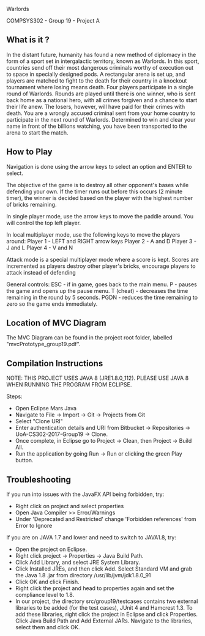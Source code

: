 Warlords

COMPSYS302 - Group 19 - Project A

What is it ?
-----------------

In the distant future, humanity has found a new method of diplomacy in the form of a sport set in intergalactic territory, known as Warlords.
In this sport, countries send off their most dangerous criminals worthy of execution out to space in specially designed pods. A rectangular arena is set up, and players are matched to fight to the death for their country in a knockout tournament where losing means death.
Four players participate in a single round of Warlords. Rounds are played until there is one winner, who is sent back home as a national hero, with all crimes forgiven and a chance to start their life anew. The losers, however, will have paid for their crimes with death.
You are a wrongly accused criminal sent from your home country to participate in the next round of Warlords. Determined to win and clear your name in front of the billions watching, you have been transported to the arena to start the match.

How to Play
-----------------

Navigation is done using the arrow keys to select an option and ENTER to select.

The objective of the game is to destroy all other opponent's bases while defending your own. If the timer runs out before this occurs (2 minute timer), the winner is decided based on the player with the highest number of bricks remaining.

In single player mode, use the arrow keys to move the paddle around.
You will control the top left player.

In local multiplayer mode, use the following keys to move the players around:
Player 1 - LEFT and RIGHT arrow keys
Player 2 - A and D
Player 3 - J and L
Player 4 - V and N

Attack mode is a special multiplayer mode where a score is kept. Scores are incremented as players destroy other player's bricks, encourage players to attack instead of defending

General controls:
ESC - if in game, goes back to the main menu.
P - pauses the game and opens up the pause menu.
T (cheat) - decreases the time remaining in the round by 5 seconds.
PGDN - reduces the time remaining to zero so the game ends immediately.

Location of MVC Diagram
------------------

The MVC Diagram can be found in the project root folder, labelled "mvcPrototype_group19.pdf".

Compilation Instructions
------------------
NOTE: THIS PROJECT USES JAVA 8 (JRE1.8.0_112). PLEASE USE JAVA 8 WHEN RUNNING THE PROGRAM FROM ECLIPSE.

Steps:
- Open Eclipse Mars Java
- Navigate to File -> Import -> Git -> Projects from Git
- Select "Clone URI"
- Enter authentication details and URI from Bitbucket -> Repositories -> UoA-CS302-2017-Group19 -> Clone.
- Once complete, in Eclipse go to Project -> Clean, then Project -> Build All.
- Run the application by going Run -> Run or clicking the green Play button.


Troubleshooting
------------------
If you run into issues with the JavaFX API being forbidden, try:
- Right click on project and select properties
- Open Java Compiler >> Error/Warnings
- Under 'Deprecated and Restricted' change 'Forbidden references' from Error to Ignore

If you are on JAVA 1.7 and lower and need to switch to JAVA1.8, try:

- Open the project on Eclipse.
- Right click project -> Properties -> Java Build Path.
- Click Add Library, and select JRE System Library.
- Click Installed JREs, and then click Add. Select Standard VM and grab the Java 1.8 .jar from directory /usr/lib/jvm/jdk1.8.0_91
- Click OK and click Finish.
- Right click the project and head to properties again and set the compliance level to 1.8.
- In our project, the directory src/group19/testcases contains two external libraries to be added (for the test cases), JUnit 4 and Hamcrest 1.3. To add these libraries, right click the project in Eclipse and click Properties. Click Java Build Path and Add External JARs. Navigate to the libraries, select them and click OK.
